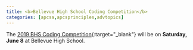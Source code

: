 ```yaml
---
title: <b>Bellevue High School Coding Competition</b>
categories: [apcsa,apcsprinciples,advtopics]
---
```

The [2019 BHS Coding Competition](https://issaquahwednet-my.sharepoint.com/:b:/g/personal/stutlerk_issaquah_wednet_edu/EV1TObZL3gVHsxB_3obho8EBIQ3j5mWRLimuD8NIVNaFRw?e=fCbgvf){:target="_blank"} will be on <b>Saturday, June 8</b> at Bellevue High School.
